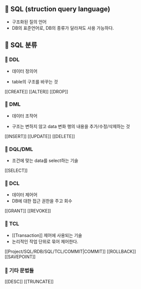 ## 🌈 SQL (struction query language)

- 구조화된 질의 언어
- DB의 표준언어로, DB의 종류가 달라져도 사용 가능하다.

## 🌈 SQL 분류
### 📌 DDL
+ 데이터 정의어
- table의 구조를 바꾸는 것

[[CREATE]]
[[ALTER]]
[[DROP]]

### 📌 DML
+ 데이터 조작어
- 구조는 변하지 않고 data 변화 행의 내용을 추가/수정/삭제하는 것

 [[INSERT]]
 [[UPDATE]]
 [[DELETE]]

### 📌 DQL/DML

- 조건에 맞는 data를 select하는 기술

[[SELECT]]

### 📌 DCL
+ 데이터 제어어
+ DB에 대한 접근 권한을 주고 회수

[[GRANT]]
[[REVOKE]]

### 📌 TCL
+ [[Transaction]] 제어에 사용되는 기술
+ 논리적인 작업 단위로 묶어 제어한다.

[[Project/SQL/RDB/SQL/TCL/COMMIT|COMMIT]]
[[ROLLBACK]]
[[SAVEPOINT]]

### 📌 기타 문법들
[[DESC]]
[[TRUNCATE]]